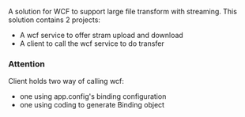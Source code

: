 A solution for WCF to support large file transform with streaming.
This solution contains 2 projects:
+ A wcf service to offer stram upload and download
+ A client to call the wcf service to do transfer

### Attention
Client holds two way of calling wcf:
+ one using app.config's binding configuration
+ one using coding to generate Binding object

